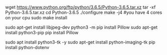  wget https://www.python.org/ftp/python/3.6.5/Python-3.6.5.tar.xz
 tar -xf Python-3.6.5.tar.xz
 cd Python-3.6.5
 ./configure
 make -j4 #you have 4 cores on your cpu
 sudo make install


sudo apt-get install libjpeg-dev
python3 -m pip install Pillow
sudo apt-get install python3-pip
pip install Pillow


sudo apt install python3-tk -y 
sudo apt-get install python-imaging-tk
pip install python-dotenv
